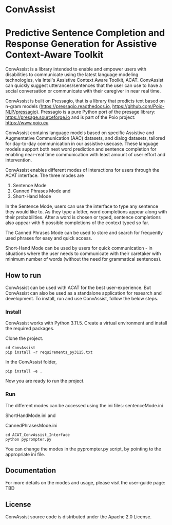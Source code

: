 # ConvAssist
# Predictive Sentence Completion and Response Generation for Assistive Context-Aware Toolkit

ConvAssist is a library intended to enable and empower users with disabilities to communicate using the latest language modeling technologies, via Intel's Assistive Context Aware Toolkit, ACAT. ConvAssist can quickly suggest utterances/sentences that the user can use to have a social conversation or communicate with their caregiver in near real time. 

ConvAssist is built on Pressagio, that is a library that predicts text based on n-gram models (https://pressagio.readthedocs.io, https://github.com/Poio-NLP/pressagio). Pressagio is a pure Python port of the presage library: https://presage.sourceforge.io and is part of the Poio project: https://www.poio.eu

ConvAssist contains language models based on specific Assistive and Augmentative Communication (AAC) datasets, and dialog datasets, tailored for day-to-day communication in our assistive usecase. These language models support both next word prediction and sentence completion for enabling near-real time communication with least amount of user effort and intervention. 

ConvAssist enables different modes of interactions for users through the ACAT interface. The three modes are 
1) Sentence Mode
2) Canned Phrases Mode and 
3) Short-Hand Mode 

In the Sentence Mode, users can use the interface to type any sentence they would like to. As they type a letter, word completions appear along with their probabilities. After a word is chosen or typed, sentence completions also appear with 5 possible completions of the context typed so far. 

The Canned Phrases Mode can be used to store and search for frequently used phrases for easy and quick access. 

Short-Hand Mode can be used by users for quick communication - in situations where the user needs to communicate with their caretaker with minimum number of words (without the need for grammatical sentences). 

## How to run 
ConvAssist can be used with ACAT for the best user-experience. But ConvAssist can also be used as a standalone application for research and development. To install, run and use ConvAssist, follow the below steps. 

### Install
ConvAssist works with Python 3.11.5. Create a virtual environment and install the required packages. 

Clone the project. 
```
cd ConvAssist
pip install -r requirements_py3115.txt
```
In the ConvAssist folder, 
```
pip install -e .
```
Now you are ready to run the project. 

### Run
The different modes can be accessed using the ini files: 
sentenceMode.ini

ShortHandMode.ini and 

CannedPhrasesMode.ini

```
cd ACAT_ConvAssist_Interface
python pyprompter.py
```
You can change the modes in the pyprompter.py script, by pointing to the appropriate ini file. 

## Documentation

For more details on the modes and usage, please visit the user-guide page:
TBD 

## License
ConvAssist source code is distributed under the Apache 2.0 License.
